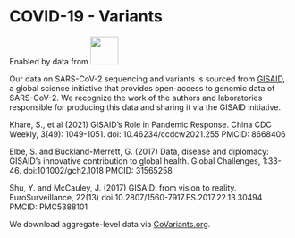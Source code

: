 # COVID-19 - Variants

Enabled by data from <a href="https://gisaid.org"><img src="https://www.gisaid.org/fileadmin/gisaid/img/schild.png" width="50"/></a>

Our data on SARS-CoV-2 sequencing and variants is sourced from <a href="https://gisaid.org">GISAID</a>, a global science initiative that provides open-access to genomic data of SARS-CoV-2. We recognize the work of the authors and laboratories responsible for producing this data and sharing it via the GISAID initiative.

Khare, S., et al (2021) GISAID’s Role in Pandemic Response. China CDC Weekly, 3(49): 1049-1051. doi: 10.46234/ccdcw2021.255  PMCID: 8668406

Elbe, S. and Buckland-Merrett, G. (2017) Data, disease and diplomacy: GISAID’s innovative contribution to global health. Global Challenges, 1:33-46. doi:10.1002/gch2.1018  PMCID: 31565258

Shu, Y. and McCauley, J. (2017) GISAID: from vision to reality. EuroSurveillance, 22(13) doi:10.2807/1560-7917.ES.2017.22.13.30494 PMCID: PMC5388101

We download aggregate-level data via <a href="https://www.covariants.org">CoVariants.org</a>.